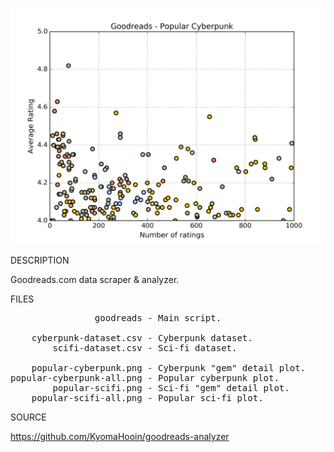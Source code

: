 ![CYBER](https://github.com/kyomahooin/goodreads-analyzer/raw/master/popular-cyberpunk.png "cyber")

DESCRIPTION

Goodreads.com data scraper & analyzer.

FILES
<pre>
                goodreads - Main script.

    cyberpunk-dataset.csv - Cyberpunk dataset.
        scifi-dataset.csv - Sci-fi dataset.

    popular-cyberpunk.png - Cyberpunk "gem" detail plot.
popular-cyberpunk-all.png - Popular cyberpunk plot.
        popular-scifi.png - Sci-fi "gem" detail plot.
    popular-scifi-all.png - Popular sci-fi plot.
</pre>
SOURCE

https://github.com/KyomaHooin/goodreads-analyzer
